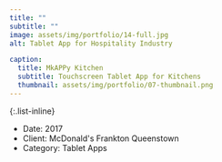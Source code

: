 ```yaml
---
title: ""
subtitle: ""
image: assets/img/portfolio/14-full.jpg
alt: Tablet App for Hospitality Industry

caption:
  title: MkAPPy Kitchen
  subtitle: Touchscreen Tablet App for Kitchens
  thumbnail: assets/img/portfolio/07-thumbnail.png
---
```

{:.list-inline}
- Date: 2017
- Client: McDonald's Frankton Queenstown
- Category: Tablet Apps


